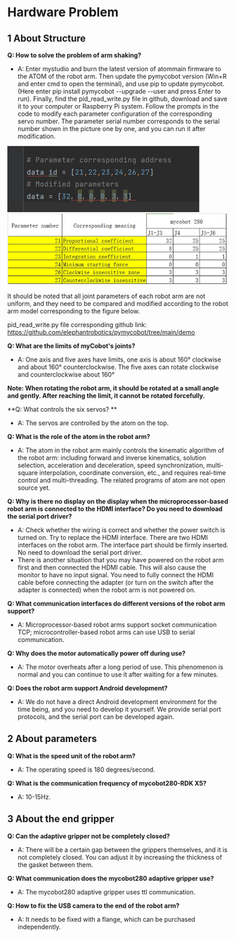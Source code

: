# Hardware Problem

## 1 About Structure

**Q: How to solve the problem of arm shaking?**
- A: Enter mystudio and burn the latest version of atommain firmware to the ATOM of the robot arm.
Then update the pymycobot version (Win+R and enter cmd to open the terminal), and use pip to update pymycobot.
(Here enter pip install pymycobot --upgrade --user and press Enter to run).
Finally, find the pid_read_write.py file in github, download and save it to your computer or Raspberry Pi system.
Follow the prompts in the code to modify each parameter configuration of the corresponding servo number. The parameter serial number corresponds to the serial number shown in the picture one by one, and you can run it after modification.

![demo](9.images/trouble.png)
![280](9.images/8.png)

It should be noted that all joint parameters of each robot arm are not uniform, and they need to be compared and modified according to the robot arm model corresponding to the figure below.

pid_read_write.py file corresponding github link: https://github.com/elephantrobotics/pymycobot/tree/main/demo

**Q: What are the limits of myCobot's joints?**
- A: One axis and five axes have limits, one axis is about 160° clockwise and about 160° counterclockwise. The five axes can rotate clockwise and counterclockwise about 160°

**Note: When rotating the robot arm, it should be rotated at a small angle and gently. After reaching the limit, it cannot be rotated forcefully.**

**Q: What controls the six servos? **

- A: The servos are controlled by the atom on the top.

**Q: What is the role of the atom in the robot arm?**

- A: The atom in the robot arm mainly controls the kinematic algorithm of the robot arm: including forward and inverse kinematics, solution selection, acceleration and deceleration, speed synchronization, multi-square interpolation, coordinate conversion, etc., and requires real-time control and multi-threading. The related programs of atom are not open source yet.

**Q: Why is there no display on the display when the microprocessor-based robot arm is connected to the HDMI interface? Do you need to download the serial port driver?**
- A: Check whether the wiring is correct and whether the power switch is turned on. Try to replace the HDMI interface. There are two HDMI interfaces on the robot arm. The interface part should be firmly inserted. No need to download the serial port driver.
- There is another situation that you may have powered on the robot arm first and then connected the HDMI cable. This will also cause the monitor to have no input signal. You need to fully connect the HDMI cable before connecting the adapter (or turn on the switch after the adapter is connected) when the robot arm is not powered on.

**Q: What communication interfaces do different versions of the robot arm support?**

- A: Microprocessor-based robot arms support socket communication TCP; microcontroller-based robot arms can use USB to serial communication.

**Q: Why does the motor automatically power off during use?**

- A: The motor overheats after a long period of use. This phenomenon is normal and you can continue to use it after waiting for a few minutes.

**Q: Does the robot arm support Android development?**

- A: We do not have a direct Android development environment for the time being, and you need to develop it yourself. We provide serial port protocols, and the serial port can be developed again.

## 2 About parameters

**Q: What is the speed unit of the robot arm?**
- A: The operating speed is 180 degrees/second.

**Q: What is the communication frequency of mycobot280-RDK X5?**

- A: 10-15Hz.

## 3 About the end gripper

**Q: Can the adaptive gripper not be completely closed?**
- A: There will be a certain gap between the grippers themselves, and it is not completely closed. You can adjust it by increasing the thickness of the gasket between them.

**Q: What communication does the mycobot280 adaptive gripper use?**

- A: The mycobot280 adaptive gripper uses ttl communication.


**Q: How to fix the USB camera to the end of the robot arm?**

- A: It needs to be fixed with a flange, which can be purchased independently.